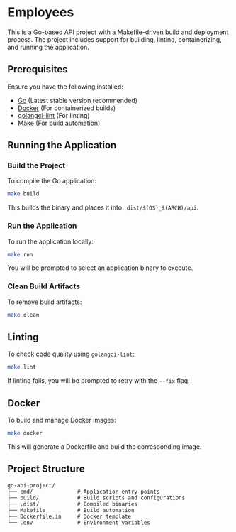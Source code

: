 # Employees

This is a Go-based API project with a Makefile-driven build and deployment process. The project includes support for
building, linting, containerizing, and running the application.

## Prerequisites

Ensure you have the following installed:

- [Go](https://go.dev/) (Latest stable version recommended)
- [Docker](https://www.docker.com/) (For containerized builds)
- [golangci-lint](https://golangci-lint.run/) (For linting)
- [Make](https://www.gnu.org/software/make/) (For build automation)

## Running the Application

### Build the Project

To compile the Go application:

```sh
make build
```

This builds the binary and places it into `.dist/$(OS)_$(ARCH)/api`.

### Run the Application

To run the application locally:

```sh
make run
```

You will be prompted to select an application binary to execute.

### Clean Build Artifacts

To remove build artifacts:

```sh
make clean
```

## Linting

To check code quality using `golangci-lint`:

```sh
make lint
```

If linting fails, you will be prompted to retry with the `--fix` flag.

## Docker

To build and manage Docker images:

```sh
make docker
```

This will generate a Dockerfile and build the corresponding image.

## Project Structure

```
go-api-project/
├── cmd/              # Application entry points
├── build/            # Build scripts and configurations
├── .dist/            # Compiled binaries
├── Makefile          # Build automation
├── Dockerfile.in     # Docker template
└── .env              # Environment variables
```


